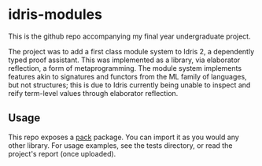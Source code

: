 # idris-modules
This is the github repo accompanying my final year undergraduate project.

The project was to add a first class module system to Idris 2, a dependently typed proof assistant.
This was implemented as a library, via elaborator reflection, a form of metaprogramming.
The module system implements features akin to signatures and functors from the ML family of languages, but not structures; this is due to Idris currently being unable to inspect and reify term-level values through elaborator reflection.

## Usage
This repo exposes a [pack](https://github.com/stefan-hoeck/idris2-pack) package.
You can import it as you would any other library.
For usage examples, see the tests directory, or read the project's report (once uploaded).
